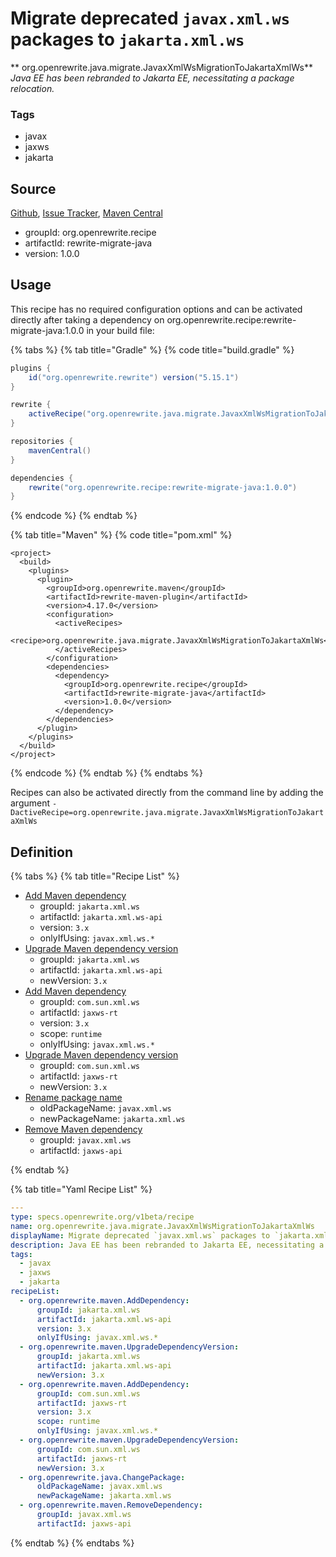 # Migrate deprecated `javax.xml.ws` packages to `jakarta.xml.ws`

** org.openrewrite.java.migrate.JavaxXmlWsMigrationToJakartaXmlWs**
_Java EE has been rebranded to Jakarta EE, necessitating a package relocation._

### Tags

* javax
* jaxws
* jakarta

## Source

[Github](https://github.com/openrewrite/rewrite-migrate-java), [Issue Tracker](https://github.com/openrewrite/rewrite-migrate-java/issues), [Maven Central](https://search.maven.org/artifact/org.openrewrite.recipe/rewrite-migrate-java/1.0.0/jar)

* groupId: org.openrewrite.recipe
* artifactId: rewrite-migrate-java
* version: 1.0.0


## Usage

This recipe has no required configuration options and can be activated directly after taking a dependency on org.openrewrite.recipe:rewrite-migrate-java:1.0.0 in your build file:

{% tabs %}
{% tab title="Gradle" %}
{% code title="build.gradle" %}
```groovy
plugins {
    id("org.openrewrite.rewrite") version("5.15.1")
}

rewrite {
    activeRecipe("org.openrewrite.java.migrate.JavaxXmlWsMigrationToJakartaXmlWs")
}

repositories {
    mavenCentral()
}

dependencies {
    rewrite("org.openrewrite.recipe:rewrite-migrate-java:1.0.0")
}
```
{% endcode %}
{% endtab %}

{% tab title="Maven" %}
{% code title="pom.xml" %}
```markup
<project>
  <build>
    <plugins>
      <plugin>
        <groupId>org.openrewrite.maven</groupId>
        <artifactId>rewrite-maven-plugin</artifactId>
        <version>4.17.0</version>
        <configuration>
          <activeRecipes>
            <recipe>org.openrewrite.java.migrate.JavaxXmlWsMigrationToJakartaXmlWs</recipe>
          </activeRecipes>
        </configuration>
        <dependencies>
          <dependency>
            <groupId>org.openrewrite.recipe</groupId>
            <artifactId>rewrite-migrate-java</artifactId>
            <version>1.0.0</version>
          </dependency>
        </dependencies>
      </plugin>
    </plugins>
  </build>
</project>
```
{% endcode %}
{% endtab %}
{% endtabs %}

Recipes can also be activated directly from the command line by adding the argument `-DactiveRecipe=org.openrewrite.java.migrate.JavaxXmlWsMigrationToJakartaXmlWs`

## Definition

{% tabs %}
{% tab title="Recipe List" %}
* [Add Maven dependency](../../maven/adddependency.md)
  * groupId: `jakarta.xml.ws`
  * artifactId: `jakarta.xml.ws-api`
  * version: `3.x`
  * onlyIfUsing: `javax.xml.ws.*`
* [Upgrade Maven dependency version](../../maven/upgradedependencyversion.md)
  * groupId: `jakarta.xml.ws`
  * artifactId: `jakarta.xml.ws-api`
  * newVersion: `3.x`
* [Add Maven dependency](../../maven/adddependency.md)
  * groupId: `com.sun.xml.ws`
  * artifactId: `jaxws-rt`
  * version: `3.x`
  * scope: `runtime`
  * onlyIfUsing: `javax.xml.ws.*`
* [Upgrade Maven dependency version](../../maven/upgradedependencyversion.md)
  * groupId: `com.sun.xml.ws`
  * artifactId: `jaxws-rt`
  * newVersion: `3.x`
* [Rename package name](../../java/changepackage.md)
  * oldPackageName: `javax.xml.ws`
  * newPackageName: `jakarta.xml.ws`
* [Remove Maven dependency](../../maven/removedependency.md)
  * groupId: `javax.xml.ws`
  * artifactId: `jaxws-api`

{% endtab %}

{% tab title="Yaml Recipe List" %}
```yaml
---
type: specs.openrewrite.org/v1beta/recipe
name: org.openrewrite.java.migrate.JavaxXmlWsMigrationToJakartaXmlWs
displayName: Migrate deprecated `javax.xml.ws` packages to `jakarta.xml.ws`
description: Java EE has been rebranded to Jakarta EE, necessitating a package relocation.
tags:
  - javax
  - jaxws
  - jakarta
recipeList:
  - org.openrewrite.maven.AddDependency:
      groupId: jakarta.xml.ws
      artifactId: jakarta.xml.ws-api
      version: 3.x
      onlyIfUsing: javax.xml.ws.*
  - org.openrewrite.maven.UpgradeDependencyVersion:
      groupId: jakarta.xml.ws
      artifactId: jakarta.xml.ws-api
      newVersion: 3.x
  - org.openrewrite.maven.AddDependency:
      groupId: com.sun.xml.ws
      artifactId: jaxws-rt
      version: 3.x
      scope: runtime
      onlyIfUsing: javax.xml.ws.*
  - org.openrewrite.maven.UpgradeDependencyVersion:
      groupId: com.sun.xml.ws
      artifactId: jaxws-rt
      newVersion: 3.x
  - org.openrewrite.java.ChangePackage:
      oldPackageName: javax.xml.ws
      newPackageName: jakarta.xml.ws
  - org.openrewrite.maven.RemoveDependency:
      groupId: javax.xml.ws
      artifactId: jaxws-api

```
{% endtab %}
{% endtabs %}
